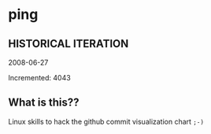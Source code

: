 # ping

## HISTORICAL ITERATION
2008-06-27

Incremented: 4043

## What is this?? 
Linux skills to hack the github commit visualization chart `;-)`
